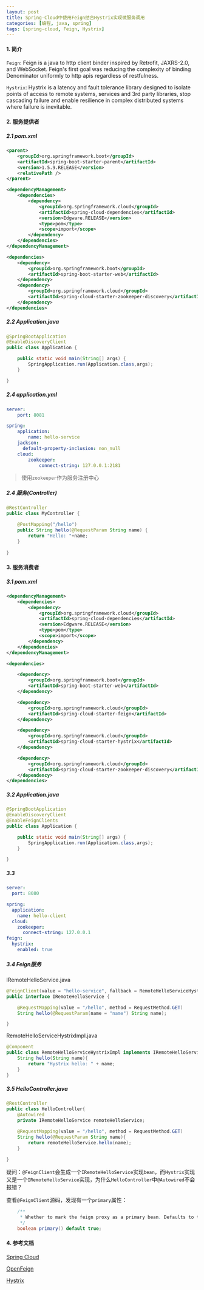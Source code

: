 ```yaml
---
layout: post
title: Spring-Cloud中使用Feign结合Hystrix实现微服务调用
categories: [编程, java, spring]
tags: [spring-cloud, Feign, Hystrix]
---
```


#### 1. 简介

`Feign`: Feign is a java to http client binder inspired by Retrofit, JAXRS-2.0, and WebSocket. Feign's first goal was reducing the complexity of binding Denominator uniformly to http apis regardless of restfulness.

`Hystrix`: Hystrix is a latency and fault tolerance library designed to isolate points of access to remote systems, services and 3rd party libraries, stop cascading failure and enable resilience in complex distributed systems where failure is inevitable.

#### 2. 服务提供者

##### 2.1 pom.xml
```xml
<parent>
    <groupId>org.springframework.boot</groupId>
    <artifactId>spring-boot-starter-parent</artifactId>
    <version>1.5.9.RELEASE</version>
    <relativePath />
</parent>

<dependencyManagement>
    <dependencies>
        <dependency>
            <groupId>org.springframework.cloud</groupId>
            <artifactId>spring-cloud-dependencies</artifactId>
            <version>Edgware.RELEASE</version>
            <type>pom</type>
            <scope>import</scope>
        </dependency>
    </dependencies>
</dependencyManagement>

<dependencies>
    <dependency>
        <groupId>org.springframework.boot</groupId>
        <artifactId>spring-boot-starter-web</artifactId>
    </dependency>
    <dependency>
        <groupId>org.springframework.cloud</groupId>
        <artifactId>spring-cloud-starter-zookeeper-discovery</artifactId>
    </dependency>
</dependencies>
```

##### 2.2 Application.java
```java
@SpringBootApplication
@EnableDiscoveryClient
public class Application {

    public static void main(String[] args) {
        SpringApplication.run(Application.class,args);
    }

}
```

##### 2.4 application.yml
```yaml
server:
    port: 8081

spring:
    application:
        name: hello-service
    jackson:
      default-property-inclusion: non_null
    cloud:
        zookeeper:
            connect-string: 127.0.0.1:2181
```

> 使用`zookeeper`作为服务注册中心

##### 2.4 服务(Controller)

```java
@RestController
public class MyController {

    @PostMapping("/hello")
    public String hello(@RequestParam String name) {
        return "Hello: "+name;
    }
    
}
```

#### 3. 服务消费者

##### 3.1 pom.xml
```xml
<dependencyManagement>
    <dependencies>
        <dependency>
            <groupId>org.springframework.cloud</groupId>
            <artifactId>spring-cloud-dependencies</artifactId>
            <version>Edgware.RELEASE</version>
            <type>pom</type>
            <scope>import</scope>
        </dependency>
    </dependencies>
</dependencyManagement>

<dependencies>

    <dependency>
        <groupId>org.springframework.boot</groupId>
        <artifactId>spring-boot-starter-web</artifactId>
    </dependency>

    <dependency>
        <groupId>org.springframework.cloud</groupId>
        <artifactId>spring-cloud-starter-feign</artifactId>
    </dependency>

    <dependency>
        <groupId>org.springframework.cloud</groupId>
        <artifactId>spring-cloud-starter-hystrix</artifactId>
    </dependency>

    <dependency>
        <groupId>org.springframework.cloud</groupId>
        <artifactId>spring-cloud-starter-zookeeper-discovery</artifactId>
    </dependency>
</dependencies>
```

##### 3.2 Application.java
```java
@SpringBootApplication
@EnableDiscoveryClient
@EnableFeignClients
public class Application {

    public static void main(String[] args) {
        SpringApplication.run(Application.class,args);
    }

}
```

##### 3.3 
```yaml
server:
  port: 8080

spring:
  application:
    name: hello-client
  cloud:
    zookeeper:
      connect-string: 127.0.0.1
feign:
  hystrix:
    enabled: true
```

##### 3.4 Feign服务

IRemoteHelloService.java
```java
@FeignClient(value = "hello-service", fallback = RemoteHelloServiceHystrixImpl.class)
public interface IRemoteHelloService {

    @RequestMapping(value = "/hello", method = RequestMethod.GET)
    String hello(@RequestParam(name = "name") String name);

}
```

RemoteHelloServiceHystrixImpl.java
```java
@Component
public class RemoteHelloServiceHystrixImpl implements IRemoteHelloService{
    String hello(String name){
        return "Hystrix hello: " + name;
    }
}
```

##### 3.5 HelloController.java

```java
@RestController
public class HelloController{
    @Autowired
    private IRemoteHelloService remoteHelloService;

    @RequestMapping(value = "/hello", method = RequestMethod.GET)
    String hello(@RequestParam String name){
        return remoteHelloService.hello(name);
    }
    
}
```

疑问：`@FeignClient`会生成一个`IRemoteHelloService`实现`bean`，而`Hystrix`实现又是一个`IRemoteHelloService`实现，为什么`HelloController`中`@Autowired`不会报错？

查看`@FeignClient`源码，发现有一个`primary`属性：
```java
	/**
	 * Whether to mark the feign proxy as a primary bean. Defaults to true.
	 */
	boolean primary() default true;
```


#### 4. 参考文档
[Spring Cloud](http://cloud.spring.io/spring-cloud-static/Edgware.RELEASE/single/spring-cloud.html)

[OpenFeign](https://github.com/OpenFeign/feign)

[Hystrix](https://github.com/Netflix/hystrix)